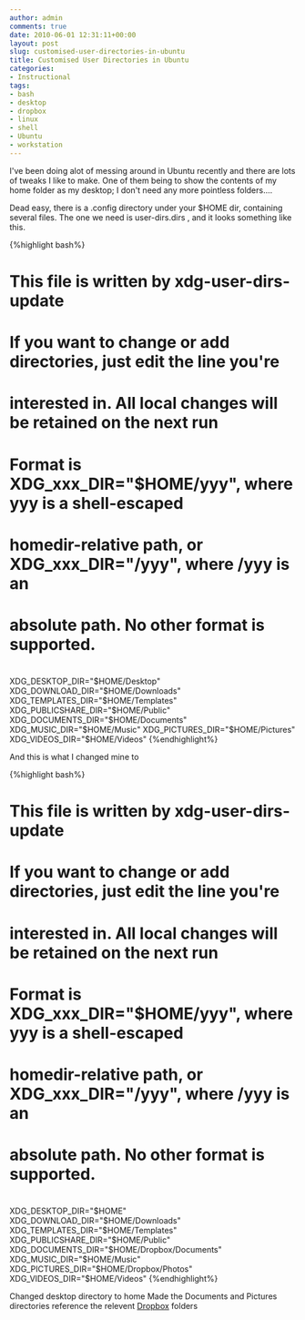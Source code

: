 ```yaml
---
author: admin
comments: true
date: 2010-06-01 12:31:11+00:00
layout: post
slug: customised-user-directories-in-ubuntu
title: Customised User Directories in Ubuntu
categories:
- Instructional
tags:
- bash
- desktop
- dropbox
- linux
- shell
- Ubuntu
- workstation
---
```


I've been doing alot of messing around in Ubuntu recently and there are lots of tweaks I like to make. One of them being to show the contents of my home folder as my desktop; I don't need any more pointless folders....

Dead easy, there is a .config directory under your $HOME dir, containing several files. The one we need is user-dirs.dirs , and it looks something like this.

{%highlight bash%}
# This file is written by xdg-user-dirs-update
# If you want to change or add directories, just edit the line you're
# interested in. All local changes will be retained on the next run
# Format is XDG_xxx_DIR="$HOME/yyy", where yyy is a shell-escaped
# homedir-relative path, or XDG_xxx_DIR="/yyy", where /yyy is an
# absolute path. No other format is supported.
#
XDG_DESKTOP_DIR="$HOME/Desktop"
XDG_DOWNLOAD_DIR="$HOME/Downloads"
XDG_TEMPLATES_DIR="$HOME/Templates"
XDG_PUBLICSHARE_DIR="$HOME/Public"
XDG_DOCUMENTS_DIR="$HOME/Documents"
XDG_MUSIC_DIR="$HOME/Music"
XDG_PICTURES_DIR="$HOME/Pictures"
XDG_VIDEOS_DIR="$HOME/Videos"
{%endhighlight%}

And this is what I changed mine to

{%highlight bash%}
# This file is written by xdg-user-dirs-update
# If you want to change or add directories, just edit the line you're
# interested in. All local changes will be retained on the next run
# Format is XDG_xxx_DIR="$HOME/yyy", where yyy is a shell-escaped
# homedir-relative path, or XDG_xxx_DIR="/yyy", where /yyy is an
# absolute path. No other format is supported.
#
XDG_DESKTOP_DIR="$HOME"
XDG_DOWNLOAD_DIR="$HOME/Downloads"
XDG_TEMPLATES_DIR="$HOME/Templates"
XDG_PUBLICSHARE_DIR="$HOME/Public"
XDG_DOCUMENTS_DIR="$HOME/Dropbox/Documents"
XDG_MUSIC_DIR="$HOME/Music"
XDG_PICTURES_DIR="$HOME/Dropbox/Photos"
XDG_VIDEOS_DIR="$HOME/Videos"
{%endhighlight%}

Changed desktop directory to home
Made the Documents and Pictures directories reference the relevent [Dropbox](http://www.andrewbolster.info/2010/01/ubuntu-windows-sharing-a-dropbox-folder-on-ntfs/) folders
